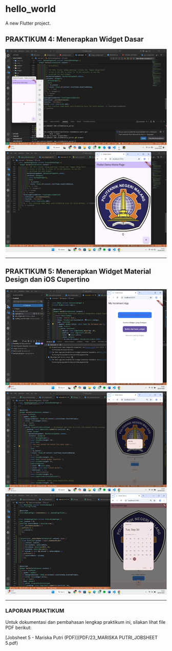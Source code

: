 # hello_world

A new Flutter project.

## PRAKTIKUM 4: Menerapkan Widget Dasar

![Screenshot hello_world](images/01.png)
![Screenshot hello_world](images/02.png)

---

## PRAKTIKUM 5: Menerapkan Widget Material Design dan iOS Cupertino

![Screenshot hello_world](images/03.png)
![Screenshot hello_world](images/04.png)
![Screenshot hello_world](images/05.png)

---

### LAPORAN PRAKTIKUM

Untuk dokumentasi dan pembahasan lengkap praktikum ini, silakan lihat file PDF berikut:

[Jobsheet 5 - Mariska Putri (PDF)](PDF/23_MARISKA PUTRI_JOBSHEET 5.pdf)